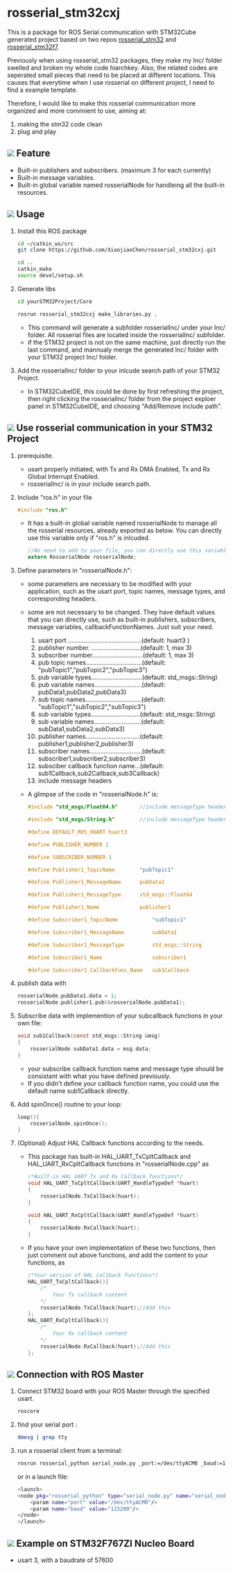 # rosserial_stm32cxj

This is a package for ROS Serial communication with STM32Cube generated project based on two repos [rosserial_stm32](https://github.com/yoneken/rosserial_stm32) and [rosserial_stm32f7](https://github.com/fdila/rosserial_stm32f7). 

Previously when using rosserial_stm32 packages, they make my Inc/ folder swelled and broken my whole code hiarchkey.  Also, the related codes are seperated small pieces that need to be placed at different locations. This causes that everytime when I use rosserial on different project, I need to find a example template.

Therefore, I would like to make this rosserial communication more organized and more convinient to use, aiming at:
1. making the stm32 code clean
2. plug and play


## ![](https://via.placeholder.com/15/1589F0/000000?text=+) Feature
* Built-in publishers and subscribers. (maximum 3 for each currently)
* Built-in message variables.
* Built-in global variable named rosserialNode for handleing all the built-in resources.

## ![](https://via.placeholder.com/15/1589F0/000000?text=+) Usage
1. Install this ROS package
    ```sh
    cd ~/catkin_ws/src
    git clone https://github.com/XiaojiaoChen/rosserial_stm32cxj.git
    ```
    ```sh
    cd ..
    catkin_make
    source devel/setup.sh
    ```
2. Generate libs

    ```sh
    cd yourSTM32Project/Core

    rosrun rosserial_stm32cxj make_libraries.py .
    ```

    * This command will generate a subfolder rosserialInc/ under your Inc/ folder. All rosserial files are located inside the rosserialInc/ subfolder.
    * if the STM32 project is not on the same machine, just directly run the last command, and mannualy merge the generated Inc/ folder with your STM32 project Inc/ folder.


3. Add the rosserialInc/ folder to your inlcude search path of your STM32 Project. 

    * In STM32CubeIDE, this could be done by first refreshing the project, then right clicking the rosserialInc/ folder from the project exploer panel in STM32CubeIDE, and choosing "Add/Remove include path". 


## ![](https://via.placeholder.com/15/1589F0/000000?text=+) Use rosserial communication in your STM32 Project
 

1. prerequisite. 
    * usart properly initiated, with Tx and Rx DMA Enabled, Tx and Rx Global Interrupt Enabled.
    * rosserialInc/ is in your include search path.

2. Include "ros.h" in your file
    ```c
    #include "ros.h"
    ```
    * It has a built-in global variable named rosserialNode to manage all the rosserial resources, already exported as below. You can directly use this variable only if "ros.h" is inlcuded.
        ```c
        //No need to add to your file, you can directly use this variable if "ros.h" is included
        extern RosserialNode rosserialNode; 
        ```
3. Define parameters in "rosserialNode.h":

    * some parameters are necessary to be modified with your application, such as the usart port, topic names,  message types, and corresponding headers.

    * some are not necessary to be changed. They have default values that you can directly use, such as built-in publishers, subscribers, message variables, callbackFunctionNames. Just suit your need.
    
        1. usart port ..........................................(default: huart3   )
        2. publisher number. ............................(default: 1, max 3)
        2. subscriber number.............................(default: 1, max 3)
        3. pub topic names................................(default: "pubTopic1","pubTopic2","pubTopic3")
        3. pub variable types.............................(default: std_msgs::String)
        3. pub variable names...........................(default: pubData1,pubData2,pubData3)
        3. sub topic names................................(default: "subTopic1","subTopic2","subTopic3")
        3. sub variable types............................(default: std_msgs::String)
        3. sub variable names...........................(default: subData1,subData2,subData3)
        5. publisher names...............................(default: publisher1,publisher2,publisher3)
        6. subscriber names..............................(default: subscriber1,subscriber2,subscriber3)
        7. subsciber callback function name...(default: sub1Callback,sub2Callback,sub3Callback)
        8. include message headers

    * A glimpse of the code in "rosserialNode.h" is:

        ```c
        #include "std_msgs/Float64.h"		//include messageType headers

        #include "std_msgs/String.h"		//include messageType headers

        #define DEFAULT_ROS_HUART huart3

        #define PUBLISHER_NUMBER 1

        #define SUBSCRIBER_NUMBER 1

        #define Publisher1_TopicName    	"pubTopic1"

        #define Publisher1_MessageName  	pubData1 

        #define Publisher1_MessageType  	std_msgs::Float64 

        #define Publisher1_Name		  		publisher1

        #define Subscriber1_TopicName 			"subTopic1" 

        #define Subscriber1_MessageName 		subData1 

        #define Subscriber1_MessageType 		std_msgs::String 

        #define Subscriber1_Name		  		subscriber1	

        #define Subscriber1_CallbackFunc_Name   sub1Callback  
        ```
4. publish data with
    ```c
    rosserialNode.pubData1.data = 1;
    rosserialNode.publisher1.pub(&rosserialNode.pubData1);
    ```
5. Subscribe data with implemention of your subcallback functions in your own file:
    ```c
    void sub1Callback(const std_msgs::String &msg)
    {
        rosserialNode.subData1.data = msg.data;
    }
    ```
    * your subscribe callback function name and message type should be consistant with what you have defined previously. 
    * If you didn't define your callback function name, you could use the default name sub1Callback directly.

6. Add spinOnce() routine to your loop:
    ```c
    loop(){
        rosserialNode.spinOnce();
    }
    ```
7. (Optional) Adjust HAL Callback functions according to the needs.

    * This package has built-in HAL_UART_TxCpltCallback and HAL_UART_RxCpltCallback functions in "rosserialNode.cpp" as
        ```c
        /*Built-in HAL UART Tx and Rx Callback functions*/
        void HAL_UART_TxCpltCallback(UART_HandleTypeDef *huart)
        {
            rosserialNode.TxCallback(huart);    
        }

        void HAL_UART_RxCpltCallback(UART_HandleTypeDef *huart)
        {
            rosserialNode.RxCallback(huart);
        }
        ```
    * If you have your own implementation of these two functions, then just comment out above functions, and add the content to your functions, as
        ```c
        /*Your version of HAL callback functions*/
        HAL_UART_TxCpltCallback(){
            /*
                Your Tx callback content 
            */
            rosserialNode.TxCallback(huart);//Add this
        };
        HAL_UART_RxCpltCallback(){
            /*
                Your Rx callback content 
            */
            rosserialNode.RxCallback(huart);//Add this
        };
        ``` 


## ![](https://via.placeholder.com/15/1589F0/000000?text=+) Connection with ROS Master
1. Connect STM32 board with your ROS Master through the  specified usart.
     ```sh
    roscore
    ```

2. find your serial port :
    ```sh
    dmesg | grep tty
    ```
3. run a rosserial client from a terminal:
    ```sh
    rosrun rosserial_python serial_node.py _port:=/dev/ttyACM0 _baud:=115200
    ```
    or in a launch file:
    ```sh
    <launch>
    <node pkg="rosserial_python" type="serial_node.py" name="serial_node">
        <param name="port" value="/dev/ttyACM0"/>
        <param name="baud" value="115200"/>
    </node>
    </launch>
    ```

## ![](https://via.placeholder.com/15/1589F0/000000?text=+) Example on STM32F767ZI Nucleo Board
* usart 3, with a baudrate of 57600